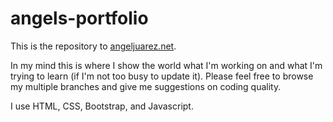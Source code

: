 # angels-portfolio

This is the repository to [angeljuarez.net](http://angeljuarez.net/).

In my mind this is where I show the world what I'm working on and what I'm trying to learn (if I'm not too busy to update it). Please feel free to browse my multiple branches and give me suggestions on coding quality. 

I use HTML, CSS, Bootstrap, and Javascript.